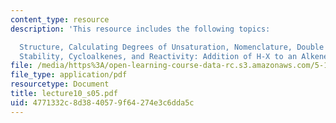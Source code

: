 ```yaml
---
content_type: resource
description: 'This resource includes the following topics:

  Structure, Calculating Degrees of Unsaturation, Nomenclature, Double Bond Geometry,
  Stability, Cycloalkenes, and Reactivity: Addition of H-X to an Alkene (Example).'
file: /media/https%3A/open-learning-course-data-rc.s3.amazonaws.com/5-12-organic-chemistry-i-spring-2005/4771332c8d3840579f64274e3c6dda5c_lecture10_s05.pdf
file_type: application/pdf
resourcetype: Document
title: lecture10_s05.pdf
uid: 4771332c-8d38-4057-9f64-274e3c6dda5c
---
```

